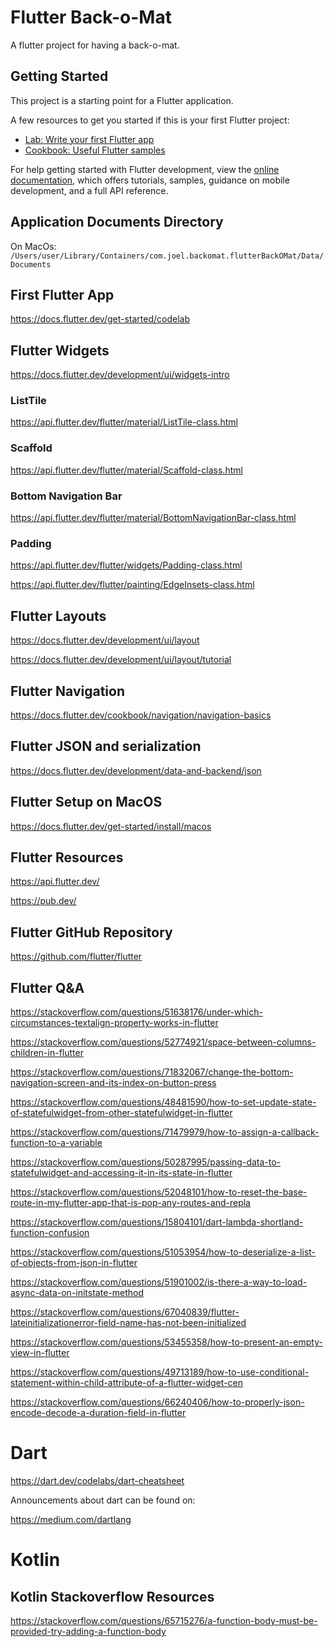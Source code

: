 # Flutter Back-o-Mat

A flutter project for having a back-o-mat.

## Getting Started

This project is a starting point for a Flutter application.

A few resources to get you started if this is your first Flutter project:

- [Lab: Write your first Flutter app](https://docs.flutter.dev/get-started/codelab)
- [Cookbook: Useful Flutter samples](https://docs.flutter.dev/cookbook)

For help getting started with Flutter development, view the
[online documentation](https://docs.flutter.dev/), which offers tutorials,
samples, guidance on mobile development, and a full API reference.

## Application Documents Directory

On MacOs: `/Users/user/Library/Containers/com.joel.backomat.flutterBackOMat/Data/Documents`

## First Flutter App

https://docs.flutter.dev/get-started/codelab

## Flutter Widgets

https://docs.flutter.dev/development/ui/widgets-intro

### ListTile

https://api.flutter.dev/flutter/material/ListTile-class.html

### Scaffold

https://api.flutter.dev/flutter/material/Scaffold-class.html

### Bottom Navigation Bar

https://api.flutter.dev/flutter/material/BottomNavigationBar-class.html

### Padding

https://api.flutter.dev/flutter/widgets/Padding-class.html

https://api.flutter.dev/flutter/painting/EdgeInsets-class.html

## Flutter Layouts

https://docs.flutter.dev/development/ui/layout

https://docs.flutter.dev/development/ui/layout/tutorial

## Flutter Navigation

https://docs.flutter.dev/cookbook/navigation/navigation-basics

## Flutter JSON and serialization

https://docs.flutter.dev/development/data-and-backend/json

## Flutter Setup on MacOS

https://docs.flutter.dev/get-started/install/macos

## Flutter Resources

https://api.flutter.dev/

https://pub.dev/

## Flutter GitHub Repository

https://github.com/flutter/flutter

## Flutter Q&A

https://stackoverflow.com/questions/51638176/under-which-circumstances-textalign-property-works-in-flutter

https://stackoverflow.com/questions/52774921/space-between-columns-children-in-flutter

https://stackoverflow.com/questions/71832067/change-the-bottom-navigation-screen-and-its-index-on-button-press

https://stackoverflow.com/questions/48481590/how-to-set-update-state-of-statefulwidget-from-other-statefulwidget-in-flutter

https://stackoverflow.com/questions/71479979/how-to-assign-a-callback-function-to-a-variable

https://stackoverflow.com/questions/50287995/passing-data-to-statefulwidget-and-accessing-it-in-its-state-in-flutter

https://stackoverflow.com/questions/52048101/how-to-reset-the-base-route-in-my-flutter-app-that-is-pop-any-routes-and-repla

https://stackoverflow.com/questions/15804101/dart-lambda-shortland-function-confusion

https://stackoverflow.com/questions/51053954/how-to-deserialize-a-list-of-objects-from-json-in-flutter

https://stackoverflow.com/questions/51901002/is-there-a-way-to-load-async-data-on-initstate-method

https://stackoverflow.com/questions/67040839/flutter-lateinitializationerror-field-name-has-not-been-initialized

https://stackoverflow.com/questions/53455358/how-to-present-an-empty-view-in-flutter

https://stackoverflow.com/questions/49713189/how-to-use-conditional-statement-within-child-attribute-of-a-flutter-widget-cen

https://stackoverflow.com/questions/66240406/how-to-properly-json-encode-decode-a-duration-field-in-flutter

# Dart

https://dart.dev/codelabs/dart-cheatsheet

Announcements about dart can be found on:

https://medium.com/dartlang

# Kotlin

## Kotlin Stackoverflow Resources

https://stackoverflow.com/questions/65715276/a-function-body-must-be-provided-try-adding-a-function-body
